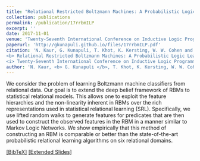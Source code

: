 ```yaml
---
title: "Relational Restricted Boltzmann Machines: A Probabilistic Logic Learning Approach"
collection: publications
permalink: /publication/17rrbmILP
excerpt: ''
date: 2017-11-01
venue: 'Twenty-Seventh International Conference on Inductive Logic Programming (ILP''17), Orleans, France'
paperurl: 'http://gkunapuli.github.io/files/17rrbmILP.pdf'
citation: 'N. Kaur, G. Kunapuli, T. Khot, K. Kersting, W. W. Cohen and S. Natarajan. 
<b> Relational Restricted Boltzmann Machines: A Probabilistic Logic Learning Approach </b>.
<i> Twenty-Seventh International Conference on Inductive Logic Programming </i>(ILP''17), Orleans, France.'
author: 'N. Kaur, <b> G. Kunapuli </b>, T. Khot, K. Kersting, W. W. Cohen and S. Natarajan'
---
```


We consider the problem of learning Boltzmann machine classifiers from relational data. Our goal is to extend the deep belief framework of RBMs to statistical relational models. This allows one to exploit the feature hierarchies and the non-linearity inherent in RBMs over the rich representations used in statistical relational learning (SRL). Specifically, we use lifted random walks to generate features for predicates that are then used to construct the observed features in the RBM in a manner similar to Markov Logic Networks. We show empirically that this method of constructing an RBM is comparable or better than the state-of-the-art probabilistic relational learning algorithms on six relational domains.

[[BibTeX]](http://gkunapuli.github.io/files/17rrbmILP.bib)
[[Extended Slides]](http://gkunapuli.github.io/files/17rrbmILP-longslides.pdf)
